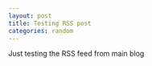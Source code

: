 ```yaml
---
layout: post
title: Testing RSS post
categories: random
---
```


Just testing the RSS feed from main blog